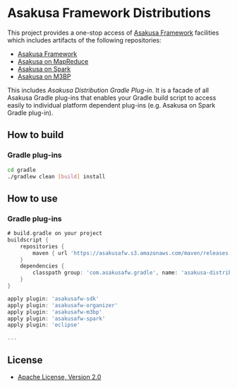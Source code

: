 # Asakusa Framework Distributions

This project provides a one-stop access of [Asakusa Framework](https://github.com/asakusafw/asakusafw) facilities which includes artifacts of the following repositories:

* [Asakusa Framework](https://github.com/asakusafw/asakusafw)
* [Asakusa on MapReduce](https://github.com/asakusafw/asakusafw-mapreduce)
* [Asakusa on Spark](https://github.com/asakusafw/asakusafw-spark)
* [Asakusa on M3BP](https://github.com/asakusafw/asakusafw-m3bp)

This includes *Asakusa Distribution Gradle Plug-in*. It is a facade of all Asakusa Gradle plug-ins that enables your Gradle build script to access easily to individual platform dependent plug-ins (e.g. Asakusa on Spark Gradle plug-in).

## How to build

### Gradle plug-ins

```sh
cd gradle
./gradlew clean [build] install
```

## How to use

### Gradle plug-ins

```gradle
# build.gradle on your project
buildscript {
    repositories {
        maven { url 'https://asakusafw.s3.amazonaws.com/maven/releases' }
    }
    dependencies {
        classpath group: 'com.asakusafw.gradle', name: 'asakusa-distribution', version: '<x.y.z>'
    }
}

apply plugin: 'asakusafw-sdk'
apply plugin: 'asakusafw-organizer'
apply plugin: 'asakusafw-m3bp'
apply plugin: 'asakusafw-spark'
apply plugin: 'eclipse'

...
```

## License
* [Apache License, Version 2.0](http://www.apache.org/licenses/LICENSE-2.0)
